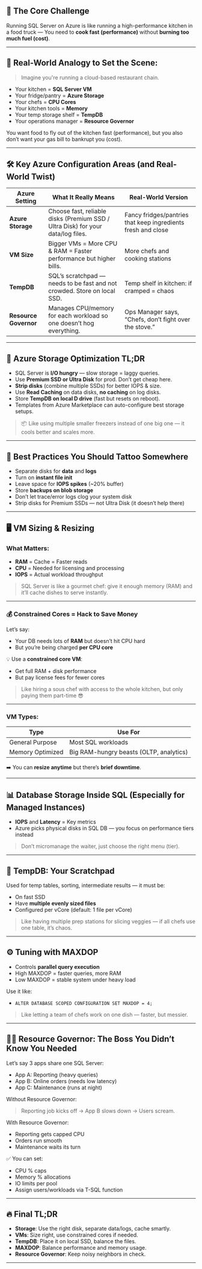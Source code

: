 ## 🎯 **The Core Challenge**

Running SQL Server on Azure is like running a high-performance kitchen in a food truck —
You need to **cook fast (performance)** without **burning too much fuel (cost)**.

---

## 🚗 Real-World Analogy to Set the Scene:

> Imagine you're running a cloud-based restaurant chain.

- Your kitchen = **SQL Server VM**
- Your fridge/pantry = **Azure Storage**
- Your chefs = **CPU Cores**
- Your kitchen tools = **Memory**
- Your temp storage shelf = **TempDB**
- Your operations manager = **Resource Governor**

You want food to fly out of the kitchen fast (performance), but you also don’t want your gas bill to bankrupt you (cost).

---

## 🛠️ **Key Azure Configuration Areas** (and Real-World Twist)

| Azure Setting         | What It Really Means                                                            | Real-World Version                                           |
| --------------------- | ------------------------------------------------------------------------------- | ------------------------------------------------------------ |
| **Azure Storage**     | Choose fast, reliable disks (Premium SSD / Ultra Disk) for your data/log files. | Fancy fridges/pantries that keep ingredients fresh and close |
| **VM Size**           | Bigger VMs = More CPU & RAM = Faster performance but higher bills.              | More chefs and cooking stations                              |
| **TempDB**            | SQL’s scratchpad — needs to be fast and not crowded. Store on local SSD.        | Temp shelf in kitchen: if cramped = chaos                    |
| **Resource Governor** | Manages CPU/memory for each workload so one doesn’t hog everything.             | Ops Manager says, “Chefs, don’t fight over the stove.”       |

---

## 💾 Azure Storage Optimization TL;DR

- SQL Server is **I/O hungry** — slow storage = laggy queries.
- Use **Premium SSD or Ultra Disk** for prod. Don’t get cheap here.
- **Strip disks** (combine multiple SSDs) for better IOPS & size.
- Use **Read Caching** on data disks, **no caching** on log disks.
- Store **TempDB on local D drive** (fast but resets on reboot).
- Templates from Azure Marketplace can auto-configure best storage setups.

> 📦 Like using multiple smaller freezers instead of one big one — it cools better and scales more.

---

## 🧠 Best Practices You Should Tattoo Somewhere

- Separate disks for **data** and **logs**
- Turn on **instant file init**
- Leave space for **IOPS spikes** (\~20% buffer)
- Store **backups on blob storage**
- Don’t let trace/error logs clog your system disk
- Strip disks for Premium SSDs — not Ultra Disk (it doesn’t help there)

---

## 🖥️ VM Sizing & Resizing

### What Matters:

- **RAM** = Cache = Faster reads
- **CPU** = Needed for licensing and processing
- **IOPS** = Actual workload throughput

> SQL Server is like a gourmet chef: give it enough memory (RAM) and it’ll cache dishes to serve instantly.

---

### 💰 Constrained Cores = Hack to Save Money

Let’s say:

- Your DB needs lots of **RAM** but doesn’t hit CPU hard
- But you’re being charged **per CPU core**

💡 Use a **constrained core VM**:

- Get full RAM + disk performance
- But pay license fees for fewer cores

> Like hiring a sous chef with access to the whole kitchen, but only paying them part-time 😎

---

### VM Types:

| Type             | Use For                                 |
| ---------------- | --------------------------------------- |
| General Purpose  | Most SQL workloads                      |
| Memory Optimized | Big RAM-hungry beasts (OLTP, analytics) |

➡️ You can **resize anytime** but there’s **brief downtime**.

---

## 📊 Database Storage Inside SQL (Especially for Managed Instances)

- **IOPS** and **Latency** = Key metrics
- Azure picks physical disks in SQL DB — you focus on performance tiers instead

> Don’t micromanage the waiter, just choose the right menu (tier).

---

## 📂 TempDB: Your Scratchpad

Used for temp tables, sorting, intermediate results — it must be:

- On fast SSD
- Have **multiple evenly sized files**
- Configured per vCore (default: 1 file per vCore)

> Like having multiple prep stations for slicing veggies — if all chefs use one table, it’s chaos.

---

## ⚙️ Tuning with MAXDOP

- Controls **parallel query execution**
- High MAXDOP = faster queries, more RAM
- Low MAXDOP = stable system under heavy load

Use it like:

- `ALTER DATABASE SCOPED CONFIGURATION SET MAXDOP = 4;`

> Like letting a team of chefs work on one dish — faster, but messier.

---

## 🧑‍✈️ Resource Governor: The Boss You Didn’t Know You Needed

Let’s say 3 apps share one SQL Server:

- App A: Reporting (heavy queries)
- App B: Online orders (needs low latency)
- App C: Maintenance (runs at night)

Without Resource Governor:

> Reporting job kicks off → App B slows down → Users scream.

With Resource Governor:

- Reporting gets capped CPU
- Orders run smooth
- Maintenance waits its turn

✅ You can set:

- CPU % caps
- Memory % allocations
- IO limits per pool
- Assign users/workloads via T-SQL function

---

## 🔥 Final TL;DR

- **Storage**: Use the right disk, separate data/logs, cache smartly.
- **VMs**: Size right, use constrained cores if needed.
- **TempDB**: Place it on local SSD, balance the files.
- **MAXDOP**: Balance performance and memory usage.
- **Resource Governor**: Keep noisy neighbors in check.

---
